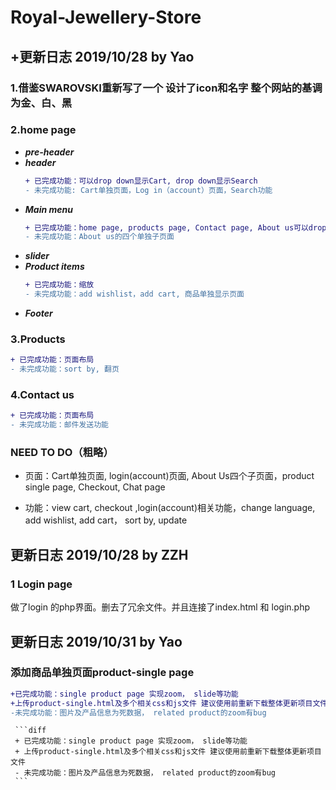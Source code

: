 # Royal-Jewellery-Store

## +更新日志 2019/10/28 by Yao
### 1.借鉴SWAROVSKI重新写了一个 设计了icon和名字 整个网站的基调为金、白、黑
### 2.home page
   - ***pre-header***
   - ***header***
      ```diff
      + 已完成功能：可以drop down显示Cart, drop down显示Search       
      - 未完成功能: Cart单独页面，Log in（account）页面，Search功能
      ```
   - ***Main menu***
      ```diff
      + 已完成功能：home page, products page, Contact page, About us可以drop down
      - 未完成功能：About us的四个单独子页面
      ```
   - ***slider***
   - ***Product items***
      ```diff
      + 已完成功能：缩放        
      - 未完成功能：add wishlist，add cart, 商品单独显示页面
      ```
   - ***Footer***
   
### 3.Products

   ```diff
   + 已完成功能：页面布局
   - 未完成功能：sort by, 翻页
   ```
    
### 4.Contact us
   ```diff
   + 已完成功能：页面布局
   - 未完成功能：邮件发送功能
   ```
### NEED TO DO（粗略）
   
   - 页面：Cart单独页面, login(account)页面, About Us四个子页面，product single page, Checkout, Chat page
   
   - 功能：view cart, checkout ,login(account)相关功能，change language, add wishlist, add cart， sort by, update

## 更新日志 2019/10/28 by ZZH
   ### 1 Login page
   做了login 的php界面。删去了冗余文件。并且连接了index.html 和 login.php
   
   
## 更新日志 2019/10/31 by Yao
   
   ### 添加商品单独页面product-single page
   ```diff
   +已完成功能：single product page 实现zoom， slide等功能
   +上传product-single.html及多个相关css和js文件 建议使用前重新下载整体更新项目文件
   -未完成功能：图片及产品信息为死数据， related product的zoom有bug
   ```
   
     ```diff
     + 已完成功能：single product page 实现zoom， slide等功能
     + 上传product-single.html及多个相关css和js文件 建议使用前重新下载整体更新项目文件
     - 未完成功能：图片及产品信息为死数据， related product的zoom有bug
     ```
   
